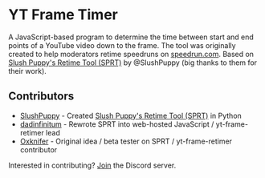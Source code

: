 # YT Frame Timer
A JavaScript-based program to determine the time between start and end points of a YouTube video down to the frame. The tool was originally created to help moderators retime speedruns on [speedrun.com](https://www.speedrun.com). Based on [Slush Puppy's Retime Tool (SPRT)](https://github.com/Slush0Puppy/retime) by @SlushPuppy (big thanks to them for their work).

## Contributors
* [SlushPuppy](https://www.speedrun.com/user/SlushPuppy) - Created [Slush Puppy's Retime Tool (SPRT)](https://github.com/Slush0Puppy/retime) in Python
* [dadinfinitum](https://www.speedrun.com/user/dadinfinitum) - Rewrote SPRT into web-hosted JavaScript / yt-frame-retimer lead
* [Oxknifer](https://www.speedrun.com/user/Oxknifer) - Original idea / beta tester on SPRT / yt-frame-retimer contributor

Interested in contributing? [Join](https://discord.gg/CrGnuWw) the Discord server.
